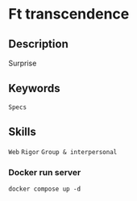 # Ft transcendence

## Description
Surprise

## Keywords
`Specs`

## Skills
`Web`
`Rigor`
`Group & interpersonal`

### Docker run server
```
docker compose up -d
```
